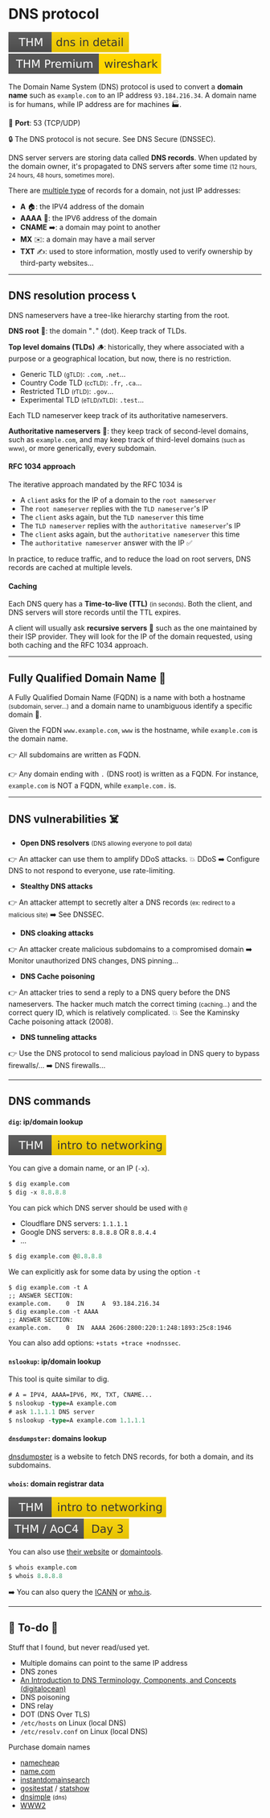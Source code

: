 # DNS protocol

[![dnsindetail](../../../cybersecurity/_badges/thm/dnsindetail.svg)](https://tryhackme.com/room/dnsindetail)
[![wireshark](../../../cybersecurity/_badges/thmp/wireshark.svg)](https://tryhackme.com/room/wireshark)

<div class="row row-cols-lg-2"><div>

The Domain Name System (DNS) protocol is used to convert a **domain name** such as `example.com` to an IP address `93.184.216.34`. A domain name is for humans, while IP address are for machines 🏭.

🐊️ **Port**: 53 (TCP/UDP)

🔒 The DNS protocol is not secure. See DNS Secure (DNSSEC).

DNS server servers are storing data called **DNS records**. When updated by the domain owner, it's propagated to DNS servers after some time <small>(12 hours, 24 hours, 48 hours, sometimes more)</small>.
</div><div>

There are [multiple type](https://www.ietf.org/rfc/rfc1035.txt) of records for a domain, not just IP addresses:

* **A** 🏠: the IPV4 address of the domain
* **AAAA** 🏡: the IPV6 address of the domain
* **CNAME** ➡️: a domain may point to another
* **MX** ✉️: a domain may have a mail server
* **TXT** ✍️: used to store information, mostly used to verify ownership by third-party websites...
</div></div>

<hr class="sep-both">

## DNS resolution process 📞

<div class="row row-cols-lg-2"><div>

DNS nameservers have a tree-like hierarchy starting from the root.

**DNS root** 🌱: the domain "`.`" (dot). Keep track of TLDs.

**Top level domains (TLDs)** 🪵: historically, they where associated with a purpose or a geographical location, but now, there is no restriction.

* Generic TLD <small>(gTLD)</small>: `.com`, `.net`...
* Country Code TLD <small>(ccTLD)</small>: `.fr`, `.ca`...
* Restricted TLD <small>(rTLD)</small>: `.gov`...
* Experimental TLD <small>(eTLD/xTLD)</small>: `.test`...

Each TLD nameserver keep track of its authoritative nameservers.

**Authoritative nameservers** 🌿: they keep track of second-level domains, such as `example.com`, and may keep track of third-level domains <small>(such as www)</small>, or more generically, every subdomain.
</div><div>

#### RFC 1034 approach

The iterative approach mandated by the RFC 1034 is

* A `client` asks for the IP of a domain to the `root nameserver`
* The `root nameserver` replies with the `TLD nameserver`'s IP
* The `client` asks again, but the `TLD nameserver` this time
* The `TLD nameserver` replies with the `authoritative nameserver`'s IP
* The `client` asks again, but the `authoritative nameserver` this time
* The `authoritative nameserver` answer with the IP ✅

In practice, to reduce traffic, and to reduce the load on root servers, DNS records are cached at multiple levels.

#### Caching

Each DNS query has a **Time-to-live (TTL)** <small>(in seconds)</small>. Both the client, and DNS servers will store records until the TTL expires.

A client will usually ask **recursive servers** 🦀 such as the one maintained by their ISP provider. They will look for the IP of the domain requested, using both caching and the RFC 1034 approach.
</div></div>

<hr class="sep-both">

## Fully Qualified Domain Name 🎯

<div class="row row-cols-lg-2"><div>

A Fully Qualified Domain Name (FQDN) is a name with both a hostname <small>(subdomain, server...)</small> and a domain name to unambiguous identify a specific domain 🎯.

Given the FQDN `www.example.com`, `www` is the hostname, while `example.com` is the domain name.
</div><div>

👉 All subdomains are written as FQDN.

👉 Any domain ending with `.` (DNS root) is written as a FQDN. For instance, `example.com` is NOT a FQDN, while `example.com.` is.
</div></div>

<hr class="sep-both">

## DNS vulnerabilities ☠️

<div class="row row-cols-lg-2"><div>

* **Open DNS resolvers** <small>(DNS allowing everyone to poll data)</small>

👉 An attacker can use them to amplify DDoS attacks. 💥 DDoS ➡️ Configure DNS to not respond to everyone, use rate-limiting.

* **Stealthy DNS attacks**

👉 An attacker attempt to secretly alter a DNS records <small>(ex: redirect to a malicious site)</small> ➡️ See DNSSEC.

* **DNS cloaking attacks**

👉 An attacker create malicious subdomains to a compromised domain ➡️ Monitor unauthorized DNS changes, DNS pinning...
</div><div>

* **DNS Cache poisoning**

👉 An attacker tries to send a reply to a DNS query before the DNS nameservers. The hacker much match the correct timing <small>(caching...)</small> and the correct query ID, which is relatively complicated. 💥 See the Kaminsky Cache poisoning attack (2008).

* **DNS tunneling attacks**

👉 Use the DNS protocol to send malicious payload in DNS query to bypass firewalls/... ➡️ DNS firewalls...
</div></div>

<hr class="sep-both">

## DNS commands

<div class="row row-cols-lg-2"><div>

#### `dig`: ip/domain lookup

[![introtonetworking](../../../cybersecurity/_badges/thm/introtonetworking.svg)](https://tryhackme.com/room/introtonetworking)

You can give a domain name, or an IP (`-x`).

```ps
$ dig example.com
$ dig -x 8.8.8.8
```

You can pick which DNS server should be used with `@` 

* Cloudflare DNS servers: `1.1.1.1`
* Google DNS servers: `8.8.8.8` OR `8.8.4.4`
* ...

```ps
$ dig example.com @8.8.8.8
```

We can explicitly ask for some data by using the option `-t`

```shell!
$ dig example.com -t A
;; ANSWER SECTION:
example.com.    0  IN     A  93.184.216.34
$ dig example.com -t AAAA
;; ANSWER SECTION:
example.com.    0  IN  AAAA 2606:2800:220:1:248:1893:25c8:1946
```

You can also add options: `+stats +trace +nodnssec`.
</div><div>

#### `nslookup`: ip/domain lookup

This tool is quite similar to dig.

```ps
# A = IPV4, AAAA=IPV6, MX, TXT, CNAME...
$ nslookup -type=A example.com
# ask 1.1.1.1 DNS server
$ nslookup -type=A example.com 1.1.1.1
```

#### `dnsdumpster`: domains lookup

[dnsdumpster](https://dnsdumpster.com/) is a website to fetch DNS records, for both a domain, and its subdomains.

#### `whois`: domain registrar data

[![introtonetworking](../../../cybersecurity/_badges/thm/introtonetworking.svg)](https://tryhackme.com/room/introtonetworking)
[![adventofcyber4](../../../cybersecurity/_badges/thm/adventofcyber4/day3.svg)](https://tryhackme.com/room/adventofcyber4)

You can also use [their website](https://www.whois.com/whois/) or [domaintools](https://whois.domaintools.com/).

```ps
$ whois example.com
$ whois 8.8.8.8
```

➡️ You can also query the [ICANN](https://lookup.icann.org/en) or [who.is](https://who.is/).
</div></div>

<hr class="sep-both">

## 👻 To-do 👻

Stuff that I found, but never read/used yet.

<div class="row row-cols-lg-2"><div>

* Multiple domains can point to the same IP address
* DNS zones
* [An Introduction to DNS Terminology, Components, and Concepts
  (digitalocean)](https://www.digitalocean.com/community/tutorials/an-introduction-to-dns-terminology-components-and-concepts)
* DNS poisoning
* DNS relay
* DOT (DNS Over TLS)
* `/etc/hosts` on Linux (local DNS)
* `/etc/resolv.conf` on Linux (local DNS)
</div><div>

Purchase domain names

* [namecheap](https://nc.me/)
* [name.com](https://www.name.com/)
* [instantdomainsearch](https://instantdomainsearch.com/)
* [gositestat](https://www.gositestat.com/) / [statshow](https://www.statshow.com/)
* [dnsimple](https://dnsimple.com/) <small>(dns)</small>
* [WWW2](https://en.wikipedia.org/wiki/Subdomain#Server_cluster)
</div></div>